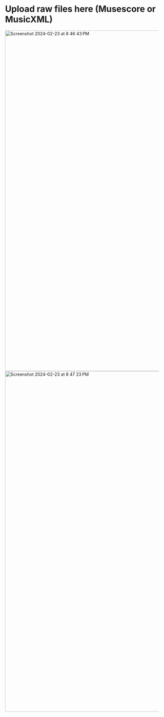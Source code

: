 # Upload raw files here (Musescore or MusicXML)

<img width="1113" alt="Screenshot 2024-02-23 at 8 46 43 PM" src="https://github.com/NathanielHill/Liturgy/assets/15079979/b2c78ad2-5f07-4e68-bc8c-f523423c489d">

<img width="1113" alt="Screenshot 2024-02-23 at 8 47 23 PM" src="https://github.com/NathanielHill/Liturgy/assets/15079979/5dd35afb-e12d-4f4e-9f3e-3797a77f0e24">

